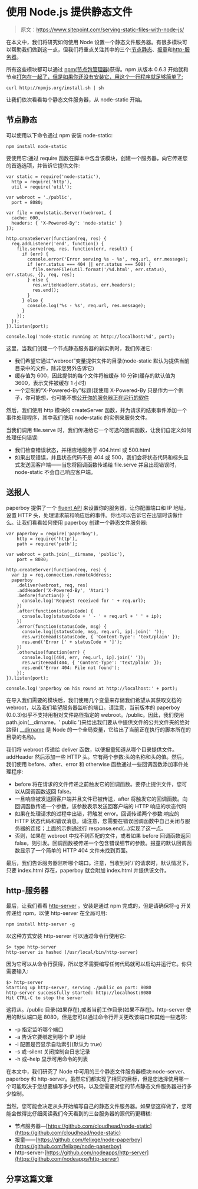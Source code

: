 # 使用 Node.js 提供静态文件

> 原文：<https://www.sitepoint.com/serving-static-files-with-node-js/>

在本文中，我们将研究如何使用 Node 设置一个静态文件服务器。有很多模块可以帮助我们做到这一点，但我们将重点关注其中的三个:[节点静态](https://github.com/cloudhead/node-static)、[报童](https://github.com/felixge/node-paperboy)和[http-服务器](https://github.com/nodeapps/http-server)。

所有这些模块都可以通过 [npm(节点包管理器)](http://npmjs.org/)获得。npm 从版本 0.6.3 开始就和节点[打包在一起了，但是如果你还没有安装它，用这个一行程序就足够简单了:](https://raw.github.com/joyent/node/v0.6.3/ChangeLog)

```
curl http://npmjs.org/install.sh | sh

```

让我们依次看看每个静态文件服务器，从 node-static 开始。

## 节点静态

可以使用以下命令通过 npm 安装 node-static:

```
npm install node-static

```

要使用它:通过 require 函数在脚本中包含该模块，创建一个服务器，向它传递您的首选选项，并告诉它提供文件:

```
var static = require('node-static'),
  http = require('http'),
  util = require('util');

var webroot = './public',
  port = 8080;

var file = new(static.Server)(webroot, { 
  cache: 600, 
  headers: { 'X-Powered-By': 'node-static' } 
});

http.createServer(function(req, res) {
  req.addListener('end', function() {
    file.serve(req, res, function(err, result) {
      if (err) {
        console.error('Error serving %s - %s', req.url, err.message);
        if (err.status === 404 || err.status === 500) {
          file.serveFile(util.format('/%d.html', err.status), err.status, {}, req, res);
        } else {
          res.writeHead(err.status, err.headers);
          res.end();
        }
      } else {
        console.log('%s - %s', req.url, res.message); 
      }
    });
  });
}).listen(port);

console.log('node-static running at http://localhost:%d', port);

```

这里，当我们创建一个节点静态服务器的新实例时，我们传递它:

*   我们希望它通过“webroot”变量提供文件的目录(node-static 默认为提供当前目录中的文件，除非您另外告诉它)
*   缓存值为 600，因此提供的每个文件将被缓存 10 分钟(缓存的默认值为 3600，表示文件被缓存 1 小时)
*   一个定制的“X-Powered-By”标题(我使用 X-Powered-By 只是作为一个例子，你可能想，也可能不想[公开你的服务器正在运行的软件](https://www.google.com/search?sourceid=chrome&ie=UTF-8&q=remove+x-powered-by+header)

然后，我们使用 http 模块的 createServer 函数，并为请求的结束事件添加一个事件处理程序，其中我们使用 node-static 的实例来服务文件。

当我们调用 file.serve 时，我们传递给它一个可选的回调函数，让我们自定义如何处理任何错误:

*   我们检查错误状态，并相应地服务于 404.html 或 500.html
*   如果出现错误，并且状态代码不是 404 或 500，我们会将状态代码和标头显式发送回客户端——当您将回调函数传递给 file.serve 并且出现错误时，node-static 不会自己响应客户端。

## 送报人

paperboy 提供了一个 [fluent <abbr title="Application Programming Interface">API</abbr>](http://en.wikipedia.org/wiki/Fluent_interface) 来设置你的服务器，让你配置端口和 IP 地址，设置 HTTP 头，处理请求前和响应后的事件。你也可以告诉它在出错时该做什么。让我们看看如何使用 paperboy 创建一个静态文件服务器:

```
var paperboy = require('paperboy'),
    http = require('http'),
    path = require('path');

var webroot = path.join(__dirname, 'public'),
    port = 8080;

http.createServer(function(req, res) {
  var ip = req.connection.remoteAddress;
  paperboy
    .deliver(webroot, req, res)
    .addHeader('X-Powered-By', 'Atari')
    .before(function() {
      console.log('Request received for ' + req.url);
    })
    .after(function(statusCode) {
      console.log(statusCode + ' - ' + req.url + ' ' + ip);
    })
    .error(function(statusCode, msg) {
      console.log([statusCode, msg, req.url, ip].join(' '));
      res.writeHead(statusCode, { 'Content-Type': 'text/plain' });
      res.end('Error [' + statusCode + ']');
    })
    .otherwise(function(err) {
      console.log([404, err, req.url, ip].join(' '));
      res.writeHead(404, { 'Content-Type': 'text/plain' });
      res.end('Error 404: File not found');
    });
}).listen(port);

console.log('paperboy on his round at http://localhost:' + port);

```

在导入我们需要的模块后，我们使用几个变量来存储我们希望从其获取文档的 webroot，以及我们希望服务器监听的端口。请注意，当前版本的 paperboy (0.0.3)似乎不支持用相对文件路径指定的 webroot。/public。因此，我们使用 path.join(__dirname，' public ')来给出我们要从中提供文件的公共文件夹的绝对路径( [__dirname](http://nodejs.org/docs/latest/api/globals.html#__dirname) 是 Node 的一个全局变量，它给出了当前正在执行的脚本所在的目录的名称)。

我们将 webroot 传递给 deliver 函数，以便报童知道从哪个目录提供文件。addHeader 然后添加一些 HTTP 头。它有两个参数:头的名称和头的值。然后，我们使用 before、after、error 和 otherwise 函数通过一些回调函数添加事件处理程序:

*   before 将在请求的文件传递之前触发它的回调函数。要停止提供文件，您可以从回调函数返回 false。
*   一旦响应被发送回客户端并且文件已被传送，after 将触发它的回调函数。向回调函数传递一个参数，该参数表示发送回客户端的 HTTP 响应的状态代码
*   如果在处理请求的过程中出错，将触发 error。回调传递两个参数:响应的 HTTP 状态代码和错误消息。请注意，您需要在错误回调函数中自己关闭与服务器的连接；上面的示例通过行 response.end(…)实现了这一点。
*   否则，如果在 webroot 中找不到匹配的文件，或者如果 before 回调函数返回 false，则引发。回调函数被传递一个包含错误细节的参数。报童的默认回调函数显示了一个简单的 HTTP 404 文件未找到页面。

最后，我们告诉服务器监听哪个端口。注意，当收到对'/'的请求时，默认情况下，只要 index.html 存在，paperboy 就会附加 index.html 并提供该文件。

## http-服务器

最后，让我们看看 [http-server](https://github.com/nodeapps/http-server) 。安装是通过 npm 完成的，但是请确保将-g 开关传递给 npm，以使 http-server 在全局可用:

```
npm install http-server -g

```

以这种方式安装 http-server 可以通过命令行使用它:

```
$> type http-server
http-server is hashed (/usr/local/bin/http-server)

```

因为它可以从命令行获得，所以您不需要编写任何代码就可以启动并运行它。你只需要输入:

```
$> http-server
Starting up http-server, serving ./public on port: 8080
http-server successfully started: http://localhost:8080
Hit CTRL-C to stop the server

```

这将从。/public 目录(如果存在),或者当前工作目录(如果不存在)。http-server 使用的默认端口是 8080，但是您可以通过命令行开关更改该端口和其他一些选项:

*   -p 指定监听哪个端口
*   -a 告诉它要绑定到哪个 IP 地址
*   -i 配置是否显示自动索引(默认为 true)
*   -s 或–silent 关闭控制台日志记录
*   -h 或–help 显示可用命令的列表

在本文中，我们研究了 Node 中可用的三个静态文件服务器模块:node-server、paperboy 和 http-server。虽然它们都实现了相同的目标，但是您选择使用哪一个可能取决于您想要编写多少代码，以及您需要对您的节点静态文件服务器进行多少控制。

当然，您可能会决定从头开始编写自己的静态文件服务器。如果您这样做了，您可能会做得比仔细阅读我们今天看到的三台服务器的源代码更糟糕:

*   节点服务器—[https://github.com/cloudhead/node-static](https://github.com/cloudhead/node-static)
*   报童——[https://github.com/felixge/node-paperboy](https://github.com/felixge/node-paperboy)
*   http-server-[https://github.com/nodeapps/http-server](https://github.com/nodeapps/http-server)

## 分享这篇文章